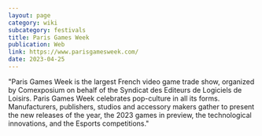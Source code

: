 ```yaml
---
layout: page
category: wiki
subcategory: festivals
title: Paris Games Week
publication: Web
link: https://www.parisgamesweek.com/
date: 2023-04-25
---
```


"Paris Games Week is the largest French video game trade show, organized by Comexposium on behalf of the Syndicat des Editeurs de Logiciels de Loisirs. Paris Games Week celebrates pop-culture in all its forms. Manufacturers, publishers, studios and accessory makers gather to present the new releases of the year, the 2023 games in preview, the technological innovations, and the Esports competitions."
